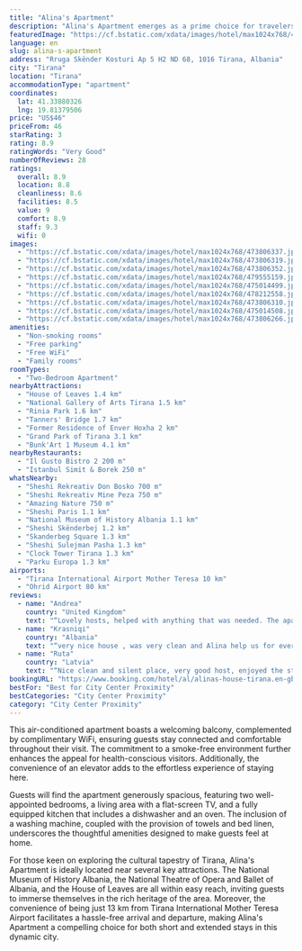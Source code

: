 ```yaml
---
title: "Alina's Apartment"
description: "Alina's Apartment emerges as a prime choice for travelers seeking comfort and convenience in the heart of Tirana."
featuredImage: "https://cf.bstatic.com/xdata/images/hotel/max1024x768/473806337.jpg?k=f010babebe9469add60bed018f4a38309b75dbad092c1d8246b2700a36cf6c3c&o=&hp=1"
language: en
slug: alina-s-apartment
address: "Rruga Skënder Kosturi Ap 5 H2 ND 68, 1016 Tirana, Albania"
city: "Tirana"
location: "Tirana"
accommodationType: "apartment"
coordinates:
  lat: 41.33880326
  lng: 19.81379506
price: "US$46"
priceFrom: 46
starRating: 3
rating: 8.9
ratingWords: "Very Good"
numberOfReviews: 28
ratings:
  overall: 8.9
  location: 8.8
  cleanliness: 8.6
  facilities: 8.5
  value: 9
  comfort: 8.9
  staff: 9.3
  wifi: 0
images:
  - "https://cf.bstatic.com/xdata/images/hotel/max1024x768/473806337.jpg?k=f010babebe9469add60bed018f4a38309b75dbad092c1d8246b2700a36cf6c3c&o=&hp=1"
  - "https://cf.bstatic.com/xdata/images/hotel/max1024x768/473806319.jpg?k=a846a631fec82f62afc0ff1585b310447c3d2834315934d8ace9afd5cd92f48a&o=&hp=1"
  - "https://cf.bstatic.com/xdata/images/hotel/max1024x768/473806352.jpg?k=83d0374fa2b49711ce7f7ebf317db6a067a6effa3f0f8a2ef57360b36ebfdc7c&o=&hp=1"
  - "https://cf.bstatic.com/xdata/images/hotel/max1024x768/479555159.jpg?k=a81436c5fb84379f669b1a87e61a8e90c94de5e79f47c72f77d7a58042710a3b&o=&hp=1"
  - "https://cf.bstatic.com/xdata/images/hotel/max1024x768/475014499.jpg?k=d75d07c31a5a5cc6e6e746673002194d346b7cb79774c00608c0b5076886a8fa&o=&hp=1"
  - "https://cf.bstatic.com/xdata/images/hotel/max1024x768/478212558.jpg?k=474437bbd74e6414d306fb9bb7ac2f2a255f4bf3152533642088ee7780b7f54b&o=&hp=1"
  - "https://cf.bstatic.com/xdata/images/hotel/max1024x768/473806310.jpg?k=187bb2ed61706c136d1b6f07fb58e7366c2af33e4ec7e3236a1fd6c35936c5d2&o=&hp=1"
  - "https://cf.bstatic.com/xdata/images/hotel/max1024x768/475014508.jpg?k=c2eae56b9d7c14e8197c1b8615e6e8a306fa79b2eed5fca254df3a31b7df9398&o=&hp=1"
  - "https://cf.bstatic.com/xdata/images/hotel/max1024x768/473806266.jpg?k=c9365152aee84f9897f25d38f52caff15911b382f60a4e843795cfe8ab5bce03&o=&hp=1"
amenities:
  - "Non-smoking rooms"
  - "Free parking"
  - "Free WiFi"
  - "Family rooms"
roomTypes:
  - "Two-Bedroom Apartment"
nearbyAttractions:
  - "House of Leaves 1.4 km"
  - "National Gallery of Arts Tirana 1.5 km"
  - "Rinia Park 1.6 km"
  - "Tanners' Bridge 1.7 km"
  - "Former Residence of Enver Hoxha 2 km"
  - "Grand Park of Tirana 3.1 km"
  - "Bunk'Art 1 Museum 4.1 km"
nearbyRestaurants:
  - "Il Gusto Bistro 2 200 m"
  - "Istanbul Simit & Borek 250 m"
whatsNearby:
  - "Sheshi Rekreativ Don Bosko 700 m"
  - "Sheshi Rekreativ Mine Peza 750 m"
  - "Amazing Nature 750 m"
  - "Sheshi Paris 1.1 km"
  - "National Museum of History Albania 1.1 km"
  - "Sheshi Skënderbej 1.2 km"
  - "Skanderbeg Square 1.3 km"
  - "Sheshi Sulejman Pasha 1.3 km"
  - "Clock Tower Tirana 1.3 km"
  - "Parku Europa 1.3 km"
airports:
  - "Tirana International Airport Mother Teresa 10 km"
  - "Ohrid Airport 80 km"
reviews:
  - name: "Andrea"
    country: "United Kingdom"
    text: "“Lovely hosts, helped with anything that was needed. The apartment is big and spacious, with fantastic air conditioning. The location is not far from the main square, I really enjoyed our stay!”"
  - name: "Krasniqi"
    country: "Albania"
    text: "“very nice house , was very clean and Alina help us for everything we needed , i will come back”"
  - name: "Ruta"
    country: "Latvia"
    text: "“Nice clean and silent place, very good host, enjoyed the staying, recommend!”"
bookingURL: "https://www.booking.com/hotel/al/alinas-house-tirana.en-gb.html?aid=8035640"
bestFor: "Best for City Center Proximity"
bestCategories: "City Center Proximity"
category: "City Center Proximity"
---
```


This air-conditioned apartment boasts a welcoming balcony, complemented by complimentary WiFi, ensuring guests stay connected and comfortable throughout their visit. The commitment to a smoke-free environment further enhances the appeal for health-conscious visitors. Additionally, the convenience of an elevator adds to the effortless experience of staying here.

Guests will find the apartment generously spacious, featuring two well-appointed bedrooms, a living area with a flat-screen TV, and a fully equipped kitchen that includes a dishwasher and an oven. The inclusion of a washing machine, coupled with the provision of towels and bed linen, underscores the thoughtful amenities designed to make guests feel at home.

For those keen on exploring the cultural tapestry of Tirana, Alina's Apartment is ideally located near several key attractions. The National Museum of History Albania, the National Theatre of Opera and Ballet of Albania, and the House of Leaves are all within easy reach, inviting guests to immerse themselves in the rich heritage of the area. Moreover, the convenience of being just 13 km from Tirana International Mother Teresa Airport facilitates a hassle-free arrival and departure, making Alina's Apartment a compelling choice for both short and extended stays in this dynamic city.